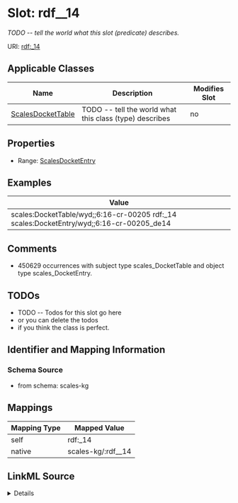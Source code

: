 

# Slot: rdf__14


_TODO -- tell the world what this slot (predicate) describes._





URI: [rdf:_14](http://www.w3.org/1999/02/22-rdf-syntax-ns#_14)



<!-- no inheritance hierarchy -->





## Applicable Classes

| Name | Description | Modifies Slot |
| --- | --- | --- |
| [ScalesDocketTable](../classes/ScalesDocketTable.md) | TODO -- tell the world what this class (type) describes |  no  |







## Properties

* Range: [ScalesDocketEntry](../classes/ScalesDocketEntry.md)






## Examples

| Value |
| --- |
| scales:DocketTable/wyd;;6:16-cr-00205 rdf:_14 scales:DocketEntry/wyd;;6:16-cr-00205_de14 |

## Comments

* 450629 occurrences with subject type scales_DocketTable and object type scales_DocketEntry.

## TODOs

* TODO -- Todos for this slot go here
* or you can delete the todos
* if you think the class is perfect.

## Identifier and Mapping Information







### Schema Source


* from schema: scales-kg




## Mappings

| Mapping Type | Mapped Value |
| ---  | ---  |
| self | rdf:_14 |
| native | scales-kg/:rdf__14 |




## LinkML Source

<details>
```yaml
name: rdf__14
description: TODO -- tell the world what this slot (predicate) describes.
todos:
- TODO -- Todos for this slot go here
- or you can delete the todos
- if you think the class is perfect.
comments:
- 450629 occurrences with subject type scales_DocketTable and object type scales_DocketEntry.
examples:
- value: scales:DocketTable/wyd;;6:16-cr-00205 rdf:_14 scales:DocketEntry/wyd;;6:16-cr-00205_de14
from_schema: scales-kg
rank: 1000
slot_uri: rdf:_14
alias: rdf__14
domain_of:
- scales_DocketTable
range: scales_DocketEntry

```
</details>